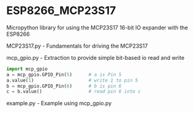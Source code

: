 # ESP8266_MCP23S17
Micropython library for using the MCP23S17 16-bit IO expander with the ESP8266

MCP23S17.py - Fundamentals for driving the MCP23S17

mcp_gpio.py - Extraction to provide simple bit-based io read and write
```python
import mcp_gpio
a = mcp_gpio.GPIO_Pin(5)      # a is Pin 5
a.value(1)                    # write 1 to pin 5
b = mcp_gpio.GPIO_Pin(6)      # b is pin 6
c = b.value()                 # read pin 6 into c
```

example.py - Example using mcp_gpio.py


